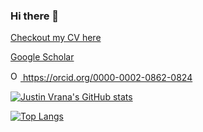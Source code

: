 ### Hi there 👋

<i class="ai ai-google-scholar-square ai-3x"></i>

<link rel="stylesheet" href="https://cdn.jsdelivr.net/gh/jpswalsh/academicons@1/css/academicons.min.css">

[Checkout my CV here](https://jvrana.github.io/markdown-cv/)

[Google Scholar](https://scholar.google.com/citations?user=X5KqrDIAAAAJ&hl=en)

<a href="https://orcid.org/0000-0002-0862-0824">
<img alt="ORCID logo" src="https://info.orcid.org/wp-content/uploads/2019/11/orcid_16x16.png" width="16" height="16" />
https://orcid.org/0000-0002-0862-0824
</a>

[![Justin Vrana's GitHub stats](https://github-readme-stats.vercel.app/api?username=jvrana&count_private=true&show_icons=true&theme=radical)](https://github.com/anuraghazra/github-readme-stats)

[![Top Langs](https://github-readme-stats.vercel.app/api/top-langs/?username=jvrana&layout=compact&hide=Arduino,Jupyter%20Notebook,Eagle&langs_count=8)](https://github.com/anuraghazra/github-readme-stats)
